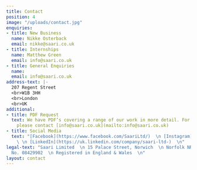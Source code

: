 ```yaml
---
title: Contact
position: 4
image: "/uploads/contact.jpg"
enquiries:
- title: New Business
  name: Nikke Osterback
  email: nikke@saari.co.uk
- title: Internships
  name: Matthew Green
  email: info@saari.co.uk
- title: General Enquiries
  name: 
  email: info@saari.co.uk
address-text: |-
  207 Regent Street
  <br>W1B 3HH
  <br>London
  <br>UK
additional:
- title: PDF Request
  text: We have PDF’s covering a range of our work in more detail. For more information
    please contact [info@saari.co.uk](mailto:info@saari.co.uk)
- title: Social Media
  text: "[Facebook](https://www.facebook.com/SaariLtd/)  \n [Instagram](https://www.instagram.com/saariltd/)
    \ \n [LinkedIn](https://uk.linkedin.com/company/saari-ltd-)  \n"
legal-text: "Saari Limited  \n 15 Palace Street, Norwich  \n Norfolk NR3 1RT  \n\nRegistered
  No. 08429902  \n Registered in England & Wales  \n"
layout: contact
---
```


